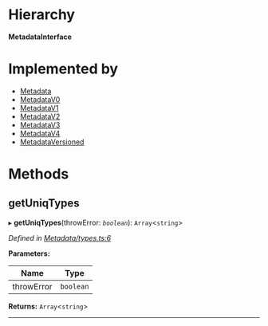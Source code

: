 

# Hierarchy

**MetadataInterface**

# Implemented by

* [Metadata](../classes/_metadata_metadata_.metadata.md)
* [MetadataV0](../classes/_metadata_v0_metadata_.metadatav0.md)
* [MetadataV1](../classes/_metadata_v1_metadata_.metadatav1.md)
* [MetadataV2](../classes/_metadata_v2_metadata_.metadatav2.md)
* [MetadataV3](../classes/_metadata_v3_metadata_.metadatav3.md)
* [MetadataV4](../classes/_metadata_v4_metadata_.metadatav4.md)
* [MetadataVersioned](../classes/_metadata_metadataversioned_.metadataversioned.md)

# Methods

<a id="getuniqtypes"></a>

##  getUniqTypes

▸ **getUniqTypes**(throwError: *`boolean`*): `Array`<`string`>

*Defined in [Metadata/types.ts:6](https://github.com/polkadot-js/api/blob/3e7dc01/packages/types/src/Metadata/types.ts#L6)*

**Parameters:**

| Name | Type |
| ------ | ------ |
| throwError | `boolean` |

**Returns:** `Array`<`string`>

___


